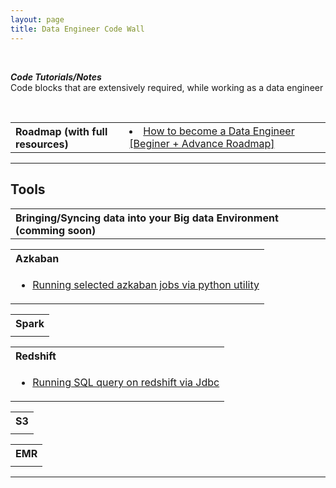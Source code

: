 ```yaml
---
layout: page
title: Data Engineer Code Wall 
---
```


<br>
<p class="message">
  <strong><i>Code Tutorials/Notes</i></strong>   <br>
  Code blocks that are extensively required, while working as a data engineer
</p>
<br>

<table>
<tr>
	<th align="left"> Roadmap (with full resources) </th>
    <td><li><a href="./data/engineer/code/wall/how-to-become-a-data-engineer.html">How to become a Data Engineer [Beginer + Advance Roadmap]</a></li></td>
</tr>
<tr> 
<!-- 	<td>
		<ul>
			<li>Fetching data from OLTP on daily basis into s3/hdfs (</li>
			<li>Fetching data from cassandra into s3/hdfs</li>
		</ul>
	</td> -->
</tr>
</table>

---
## Tools

<table>
<tr>
	<th align="left"> Bringing/Syncing data into your Big data Environment (comming soon) </th>
</tr>
<tr> 
<!-- 	<td>
		<ul>
			<li>Fetching data from OLTP on daily basis into s3/hdfs (</li>
			<li>Fetching data from cassandra into s3/hdfs</li>
		</ul>
	</td> -->
</tr>
</table>

<!-- <table>
<tr>
	<th align="left"> Creating Data Pipelines </th>
</tr>
<tr> 
	<td>
		<ul>
			<li>Creating your first ETL data pipeline on AWS</li>
		</ul>
	</td>
</tr>
</table>
 -->

<!-- <table>
<tr>
	<th align="left"> Making Data available for analysis </th>
</tr>
<tr> 
	<td>
		<ul>
			<li>Basics</li><li>Connecting Tableau with your DataMart [ RDS / Redshift ] via JDBC</li>
			<li>Connecting PowerBI with DataMart [ RDS / Redshift ] via JDBC</li>
		</ul>
	</td>
</tr>
</table> -->


<table>
	<tr>
		<th align="left"> Azkaban </th>
	</tr>
	<tr>
		<td>
			<ul>
				<!-- <li>Setting up azkaban on your local</li> -->
				<li><a href="./data/engineer/code/wall/python-azkaban-running-selective-job.html">Running selected azkaban jobs via python utility</a></li>
			</ul> 
		</td>
	</tr>
</table>

<table>
	<tr>
		<th align="left"> Spark </th>
	</tr>
	<tr>
		<td>
			<!-- <ul>
				<li>Your first program with spark</li>
				<li>Connecting databases via JDBC in pyspark</li>
				<ul>
					<li>Connecting postgres.</li> 
					<li>Connecting Mysql</li> 
					<li>Connecting redshift</li> 
				</ul> 
				<li> Connecting Cassandra </li>
				<li> Loading data from Filesystem (local/HDFS/S3) </li> 
				<li> Working with UDFs </li>
			</ul> -->
		</td>
	</tr>
</table>

<table>
	<tr>
		<th align="left"> Redshift </th>
	</tr>
	<tr>
	<td>
		<ul> 
			<!-- <li> Creating a table (with efficient distribution style and sort keys) </li> 
			<li> Unload Query (downloading data from redshift table to s3) </li> 
			<li> Copying data to Redshift </li> 
			<li> Creating UDFs </li> 
			<li> Querying Data From S3 </li> 
			<ul> 
				<li> Redshift Spectrum </li> 
				<li> Creating External Schema </li> 
				<li> Creating External Table </li> 
			</ul>  --> 
			<li><a href="data/engineer/code/wall/running-redshift-sql-queries-via-jdbc.html">Running SQL query on redshift via Jdbc</a></li>
		</ul> 
		</td>
	</tr>
</table>


<table>
	<tr>
		<th align="left"> S3 </th>
	</tr>
	<tr>
	<td>
		<!-- <ul> 
			<li> Forecasting your S3 costs in a long term </li> 
			<li> Optimising S3 Cost </li> 
			<li> Archiving data into Glacier or Glacier Deep Archive</li> 
			<ul> 
				<li> Redshift Spectrum </li> 
				<li> Creating External Schema </li> 
				<li> Creating External Table </li> 
			</ul> 
		</ul>  -->
		</td>
	</tr>
</table>


<table>
	<tr>
		<th align="left"> EMR </th>
	</tr>
	<tr>
	<td>
		<!-- <ul> 
			<li> Basics </li> 
			<li> Creating Transient EMR clusters on daily basis (via AWS SDK) </li> 
		</ul>  -->
		</td>
	</tr>
</table>

---